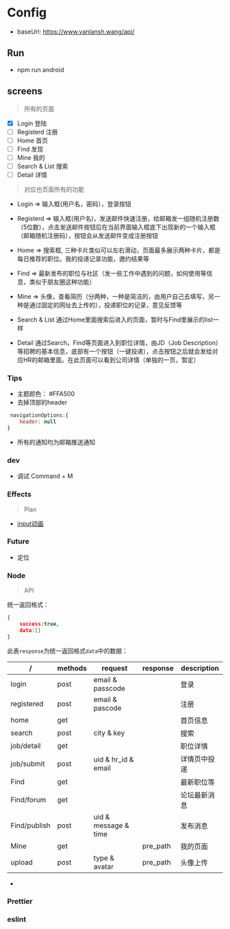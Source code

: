 # Config

- baseUrl: <https://www.vanlansh.wang/api/>

## Run

- npm run android

## screens

> 所有的页面

- [x] Login 登陆
- [ ] Registerd 注册
- [ ] Home 首页
- [ ] Find 发现
- [ ] Mine 我的
- [ ] Search & List 搜索
- [ ] Detail 详情

>对应也页面所有的功能

- Login => 输入框(用户名，密码），登录按钮
- Registerd => 输入框(用户名)，发送邮件快速注册，给邮箱发一组随机注册数（5位数），点击发送邮件按钮后在当前界面输入框底下出现新的一个输入框（邮箱随机注册码），按钮会从发送邮件变成注册按钮

- Home => 搜索框, 三种卡片类似可以左右滑动，页面最多展示两种卡片，都是每日推荐的职位。我的投递记录功能，邀约结果等
- Find => 最新发布的职位与社区（发一些工作中遇到的问题，如何使用等信息，类似于朋友圈这种功能）
- Mine => 头像，查看简历（分两种，一种是简洁的，由用户自己去填写，另一种是通过固定的网址去上传的），投递职位的记录，意见反馈等

- Search & List 通过Home里面搜索后进入的页面，暂时与Find里展示的list一样
- Detail 通过Search，Find等页面进入到职位详情，由JD（Job Description）等招聘的基本信息，底部有一个按钮（一键投递），点击按钮之后就会发给对应HR的邮箱里面。在此页面可以看到公司详情（单独的一页，暂定）

### Tips

- 主题颜色： #FFA500
- 去掉顶部的header

``` javascript
 navigationOptions:{
    header: null
}
```

- 所有的通知均为邮箱推送通知

### dev

- 调试 Command + M

### Effects

> Plan

- [input动画](https://github.com/halilb/react-native-textinput-effects)

### Future

- 定位

### Node

> API

统一返回格式：

```json
{
    success:true,
    data:[]
}
```

此表<code>response</code>为统一返回格式<code>data</code>中的数据：

/ | methods |  request  | response |description
-|-|-|-|-
login | post | email & passcode || 登录
registered | post | email & pascode || 注册
home | get | | | 首页信息
search | post | city & key| | 搜索
job/detail | get | | | 职位详情
job/submit | post | uid & hr_id & email | | 详情页中投递
Find | get | | | 最新职位等
Find/forum | get| | | 论坛最新消息
Find/publish | post | uid & message & time || 发布消息 
Mine | get | | pre_path  |我的页面
upload | post | type & avatar | pre_path  |头像上传
- 


### Prettier

### eslint 
